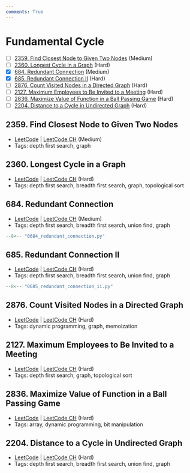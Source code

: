 ```yaml
---
comments: True
---
```


# Fundamental Cycle

- [ ] [2359. Find Closest Node to Given Two Nodes](https://leetcode.cn/problems/find-closest-node-to-given-two-nodes/) (Medium)
- [ ] [2360. Longest Cycle in a Graph](https://leetcode.cn/problems/longest-cycle-in-a-graph/) (Hard)
- [x] [684. Redundant Connection](https://leetcode.cn/problems/redundant-connection/) (Medium)
- [x] [685. Redundant Connection II](https://leetcode.cn/problems/redundant-connection-ii/) (Hard)
- [ ] [2876. Count Visited Nodes in a Directed Graph](https://leetcode.cn/problems/count-visited-nodes-in-a-directed-graph/) (Hard)
- [ ] [2127. Maximum Employees to Be Invited to a Meeting](https://leetcode.cn/problems/maximum-employees-to-be-invited-to-a-meeting/) (Hard)
- [ ] [2836. Maximize Value of Function in a Ball Passing Game](https://leetcode.cn/problems/maximize-value-of-function-in-a-ball-passing-game/) (Hard)
- [ ] [2204. Distance to a Cycle in Undirected Graph](https://leetcode.cn/problems/distance-to-a-cycle-in-undirected-graph/) (Hard)

## 2359. Find Closest Node to Given Two Nodes

-   [LeetCode](https://leetcode.com/problems/find-closest-node-to-given-two-nodes/) | [LeetCode CH](https://leetcode.cn/problems/find-closest-node-to-given-two-nodes/) (Medium)
-   Tags: depth first search, graph


## 2360. Longest Cycle in a Graph

-   [LeetCode](https://leetcode.com/problems/longest-cycle-in-a-graph/) | [LeetCode CH](https://leetcode.cn/problems/longest-cycle-in-a-graph/) (Hard)
-   Tags: depth first search, breadth first search, graph, topological sort


## 684. Redundant Connection

-   [LeetCode](https://leetcode.com/problems/redundant-connection/) | [LeetCode CH](https://leetcode.cn/problems/redundant-connection/) (Medium)
-   Tags: depth first search, breadth first search, union find, graph

```python title="684. Redundant Connection"
--8<-- "0684_redundant_connection.py"
```

## 685. Redundant Connection II

-   [LeetCode](https://leetcode.com/problems/redundant-connection-ii/) | [LeetCode CH](https://leetcode.cn/problems/redundant-connection-ii/) (Hard)
-   Tags: depth first search, breadth first search, union find, graph

```python title="685. Redundant Connection II"
--8<-- "0685_redundant_connection_ii.py"
```

## 2876. Count Visited Nodes in a Directed Graph

-   [LeetCode](https://leetcode.com/problems/count-visited-nodes-in-a-directed-graph/) | [LeetCode CH](https://leetcode.cn/problems/count-visited-nodes-in-a-directed-graph/) (Hard)
-   Tags: dynamic programming, graph, memoization


## 2127. Maximum Employees to Be Invited to a Meeting

-   [LeetCode](https://leetcode.com/problems/maximum-employees-to-be-invited-to-a-meeting/) | [LeetCode CH](https://leetcode.cn/problems/maximum-employees-to-be-invited-to-a-meeting/) (Hard)
-   Tags: depth first search, graph, topological sort


## 2836. Maximize Value of Function in a Ball Passing Game

-   [LeetCode](https://leetcode.com/problems/maximize-value-of-function-in-a-ball-passing-game/) | [LeetCode CH](https://leetcode.cn/problems/maximize-value-of-function-in-a-ball-passing-game/) (Hard)
-   Tags: array, dynamic programming, bit manipulation


## 2204. Distance to a Cycle in Undirected Graph

-   [LeetCode](https://leetcode.com/problems/distance-to-a-cycle-in-undirected-graph/) | [LeetCode CH](https://leetcode.cn/problems/distance-to-a-cycle-in-undirected-graph/) (Hard)
-   Tags: depth first search, breadth first search, union find, graph
